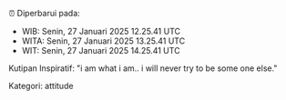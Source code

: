 ⏰ Diperbarui pada:
- WIB: Senin, 27 Januari 2025 12.25.41 UTC
- WITA: Senin, 27 Januari 2025 13.25.41 UTC
- WIT: Senin, 27 Januari 2025 14.25.41 UTC

Kutipan Inspiratif:
"i am what i am.. i will never try to be some one else."


Kategori: attitude

